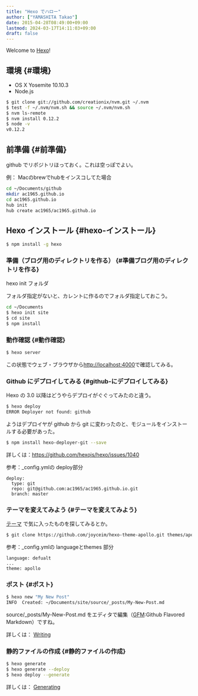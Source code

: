 ```yaml
---
title: "Hexo でハロー"
author: ["YAMASHITA Takao"]
date: 2015-04-28T08:49:00+09:00
lastmod: 2024-03-17T14:11:03+09:00
draft: false
---
```


Welcome to [Hexo](http://hexo.io)!


## 環境 {#環境}

-   OS X Yosemite 10.10.3
-   Node.js

<!--listend-->

```sh
$ git clone git://github.com/creationix/nvm.git ~/.nvm
$ test -f ~/.nvm/nvm.sh && source ~/.nvm/nvm.sh
$ nvm ls-remote
$ nvm install 0.12.2
$ node -v
v0.12.2
```


## 前準備 {#前準備}

github でリポジトリほっておく。これは空っぽでよい。

例： Macのbrewでhubをインスコしてた場合

```sh
cd ~/Documents/github
mkdir ac1965.github.io
cd ac1965.github.io
hub init
hub create ac1965/ac1965.github.io
```


## Hexo インストール {#hexo-インストール}

```sh
$ npm install -g hexo
```


### 準備（ブログ用のディレクトリを作る） {#準備ブログ用のディレクトリを作る}

hexo init フォルダ

フォルダ指定がないと、カレントに作るのでフォルダ指定しておこう。

```sh
cd ~/Documents
$ hexo init site
$ cd site
$ npm install
```


### 動作確認 {#動作確認}

```sh
$ hexo server
```

この状態でウェブ・ブラウザから[http://localhost:4000](http://localhost:4000/)で確認してみる。


### Github にデプロイしてみる {#github-にデプロイしてみる}

Hexo の 3.0 以降はどうやらデプロイがぐぐってみたのと違う。

```sh
$ hexo deploy
ERROR Deployer not found: github
```

ようはデプロイヤが github から git
に変わったのと、モジュールをインストールする必要があった。

```sh
$ npm install hexo-deployer-git --save
```

詳しくは：<https://github.com/hexojs/hexo/issues/1040>

参考：_config.ymlの deploy部分

```text
deploy:
  type: git
  repo: git@github.com:ac1965/ac1965.github.io.git
  branch: master
```


### テーマを変えてみよう {#テーマを変えてみよう}

[テーマ](http://hexo.io/themes/) で気に入ったものを探してみるとか。

```sh
$ git clone https://github.com/joyceim/hexo-theme-apollo.git themes/apollo
```

参考：_config.ymlの languageとthemes 部分

```text
language: defualt
...
theme: apollo
```


### ポスト {#ポスト}

```sh
$ hexo new "My New Post"
INFO  Created: ~/Documents/site/source/_posts/My-New-Post.md
```

source/_posts/My-New-Post.md
をエディタで編集（[GFM](https://help.github.com/articles/github-flavored-markdown/):Github
Flavored Markdown）ですね。

詳しくは： [Writing](http://hexo.io/docs/writing.html)


### 静的ファイルの作成 {#静的ファイルの作成}

```sh
$ hexo generate
$ hexo generate --deploy
$ hexo deploy --generate
```

詳しくは： [Generating](http://hexo.io/docs/generating.html)
